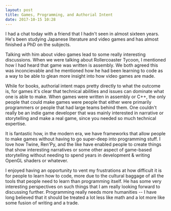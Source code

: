 ```yaml
---
layout: post
title: Games, Programming, and Authorial Intent
date: 2017-10-15 10:28
---
```


I had a chat today with a friend that I hadn't seen in almost sixteen years.
He's been studying Japanese literature and video games and has almost finished a PhD on the subjects.

Talking with him about video games lead to some really interesting discussions.
When we were talking about Rollercoaster Tycoon, I mentioned how I had heard that game was written is assembly.
We both agreed this was inconcievable and he mentioned how he had been learning to code as a way to be able to glean more insight into how video games are made.

While for books, authorial intent maps pretty directly to what the outcome is, for games it's clear that technical abilities and issues can dominate what one is able to make.
When games were written in assembly or C++, the only people that could make games were people that either were primarily programmers or people that had large teams behind them.
One couldn't really be an indie game developer that was mainly interested in narrative or storytelling and make a real game, since you needed so much technical expertise.

It is fantastic how, in the modern era, we have frameworks that allow people to make games without having to go super-deep into programming stuff.
I love how Twine, Ren'Py, and the like have enabled people to create things that show interesting narratives or some other aspect of game-based storytelling without needing to spend years in development & writing OpenGL shaders or whatever.

I enjoyed having an opportunity to vent my frustrations at how difficult it is for people to learn how to code, more due to the cultural baggage of all the tools that people need to learn than programming itself.
He has some very interesting perspectives on such things that I am really looking forward to discussing further.
Programming really needs more humanities -- I have long believed that it should be treated a lot less like math and a lot more like some fusion of writing and a trade.
